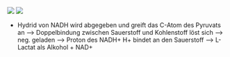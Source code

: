 ![](Pasted%20image%2020231221172611.png)
![](Pasted%20image%2020231221172630.png)
- Hydrid von NADH wird abgegeben und greift das C-Atom des Pyruvats an --> Doppelbindung zwischen Sauerstoff und Kohlenstoff löst sich --> neg. geladen --> Proton des NADH+ H+ bindet an den Sauerstoff --> L-Lactat als Alkohol + NAD+ 